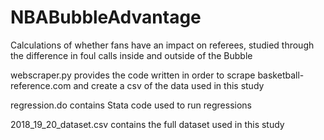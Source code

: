 # NBABubbleAdvantage
Calculations of whether fans have an impact on referees, studied through the difference in foul calls inside and outside of the Bubble

webscraper.py provides the code written in order to scrape basketball-reference.com and create a csv of the data used in this study

regression.do contains Stata code used to run regressions

2018_19_20_dataset.csv contains the full dataset used in this study
